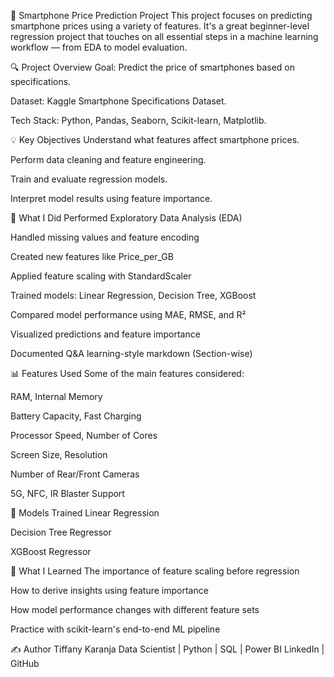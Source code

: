 📱 Smartphone Price Prediction Project
This project focuses on predicting smartphone prices using a variety of features. It's a great beginner-level regression project that touches on all essential steps in a machine learning workflow — from EDA to model evaluation.

🔍 Project Overview
Goal: Predict the price of smartphones based on specifications.

Dataset: Kaggle Smartphone Specifications Dataset.

Tech Stack: Python, Pandas, Seaborn, Scikit-learn, Matplotlib.

💡 Key Objectives
Understand what features affect smartphone prices.

Perform data cleaning and feature engineering.

Train and evaluate regression models.

Interpret model results using feature importance.

🧰 What I Did
Performed Exploratory Data Analysis (EDA)

Handled missing values and feature encoding

Created new features like Price_per_GB

Applied feature scaling with StandardScaler

Trained models: Linear Regression, Decision Tree, XGBoost

Compared model performance using MAE, RMSE, and R²

Visualized predictions and feature importance

Documented Q&A learning-style markdown (Section-wise)

📊 Features Used
Some of the main features considered:

RAM, Internal Memory

Battery Capacity, Fast Charging

Processor Speed, Number of Cores

Screen Size, Resolution

Number of Rear/Front Cameras

5G, NFC, IR Blaster Support

🧪 Models Trained
Linear Regression

Decision Tree Regressor

XGBoost Regressor

📖 What I Learned
The importance of feature scaling before regression

How to derive insights using feature importance

How model performance changes with different feature sets

Practice with scikit-learn's end-to-end ML pipeline

✍️ Author
Tiffany Karanja
Data Scientist | Python | SQL | Power BI
LinkedIn | GitHub
